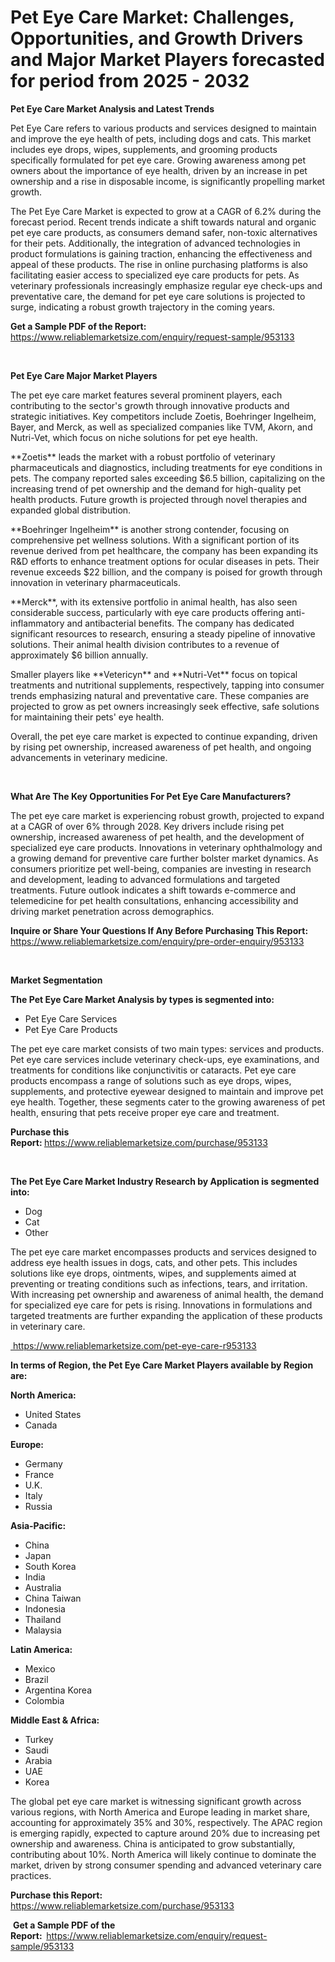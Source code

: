 <p><h1>Pet Eye Care Market: Challenges, Opportunities, and Growth Drivers and Major Market Players forecasted for period from 2025 - 2032</h1></p><p><strong>Pet Eye Care Market Analysis and Latest Trends</strong></p>
<p><p>Pet Eye Care refers to various products and services designed to maintain and improve the eye health of pets, including dogs and cats. This market includes eye drops, wipes, supplements, and grooming products specifically formulated for pet eye care. Growing awareness among pet owners about the importance of eye health, driven by an increase in pet ownership and a rise in disposable income, is significantly propelling market growth.</p><p>The Pet Eye Care Market is expected to grow at a CAGR of 6.2% during the forecast period. Recent trends indicate a shift towards natural and organic pet eye care products, as consumers demand safer, non-toxic alternatives for their pets. Additionally, the integration of advanced technologies in product formulations is gaining traction, enhancing the effectiveness and appeal of these products. The rise in online purchasing platforms is also facilitating easier access to specialized eye care products for pets. As veterinary professionals increasingly emphasize regular eye check-ups and preventative care, the demand for pet eye care solutions is projected to surge, indicating a robust growth trajectory in the coming years.</p></p>
<p><strong>Get a Sample PDF of the Report:&nbsp;</strong> <a href="https://www.reliablemarketsize.com/enquiry/request-sample/953133?utm_campaign=3346&utm_medium=2&utm_source=Github&utm_content=ia&utm_term=17042025&utm_id=pet-eye-care">https://www.reliablemarketsize.com/enquiry/request-sample/953133</a></p>
<p>&nbsp;</p>
<p><strong>Pet Eye Care Major Market Players</strong></p>
<p><p>The pet eye care market features several prominent players, each contributing to the sector's growth through innovative products and strategic initiatives. Key competitors include Zoetis, Boehringer Ingelheim, Bayer, and Merck, as well as specialized companies like TVM, Akorn, and Nutri-Vet, which focus on niche solutions for pet eye health.</p><p>**Zoetis** leads the market with a robust portfolio of veterinary pharmaceuticals and diagnostics, including treatments for eye conditions in pets. The company reported sales exceeding $6.5 billion, capitalizing on the increasing trend of pet ownership and the demand for high-quality pet health products. Future growth is projected through novel therapies and expanded global distribution.</p><p>**Boehringer Ingelheim** is another strong contender, focusing on comprehensive pet wellness solutions. With a significant portion of its revenue derived from pet healthcare, the company has been expanding its R&D efforts to enhance treatment options for ocular diseases in pets. Their revenue exceeds $22 billion, and the company is poised for growth through innovation in veterinary pharmaceuticals.</p><p>**Merck**, with its extensive portfolio in animal health, has also seen considerable success, particularly with eye care products offering anti-inflammatory and antibacterial benefits. The company has dedicated significant resources to research, ensuring a steady pipeline of innovative solutions. Their animal health division contributes to a revenue of approximately $6 billion annually.</p><p>Smaller players like **Vetericyn** and **Nutri-Vet** focus on topical treatments and nutritional supplements, respectively, tapping into consumer trends emphasizing natural and preventative care. These companies are projected to grow as pet owners increasingly seek effective, safe solutions for maintaining their pets' eye health.</p><p>Overall, the pet eye care market is expected to continue expanding, driven by rising pet ownership, increased awareness of pet health, and ongoing advancements in veterinary medicine.</p></p>
<p>&nbsp;</p>
<p><strong>What Are The Key Opportunities For Pet Eye Care Manufacturers?</strong></p>
<p><p>The pet eye care market is experiencing robust growth, projected to expand at a CAGR of over 6% through 2028. Key drivers include rising pet ownership, increased awareness of pet health, and the development of specialized eye care products. Innovations in veterinary ophthalmology and a growing demand for preventive care further bolster market dynamics. As consumers prioritize pet well-being, companies are investing in research and development, leading to advanced formulations and targeted treatments. Future outlook indicates a shift towards e-commerce and telemedicine for pet health consultations, enhancing accessibility and driving market penetration across demographics.</p></p>
<p><strong>Inquire or Share Your Questions If Any Before Purchasing This Report:</strong> <a href="https://www.reliablemarketsize.com/enquiry/pre-order-enquiry/953133?utm_campaign=3346&utm_medium=2&utm_source=Github&utm_content=ia&utm_term=17042025&utm_id=pet-eye-care">https://www.reliablemarketsize.com/enquiry/pre-order-enquiry/953133</a></p>
<p>&nbsp;</p>
<p><strong>Market Segmentation</strong></p>
<p><strong>The Pet Eye Care Market Analysis by types is segmented into:</strong></p>
<p><ul><li>Pet Eye Care Services</li><li>Pet Eye Care Products</li></ul></p>
<p><p>The pet eye care market consists of two main types: services and products. Pet eye care services include veterinary check-ups, eye examinations, and treatments for conditions like conjunctivitis or cataracts. Pet eye care products encompass a range of solutions such as eye drops, wipes, supplements, and protective eyewear designed to maintain and improve pet eye health. Together, these segments cater to the growing awareness of pet health, ensuring that pets receive proper eye care and treatment.</p></p>
<p><strong>Purchase this Report:&nbsp;</strong><a href="https://www.reliablemarketsize.com/purchase/953133?utm_campaign=3346&utm_medium=2&utm_source=Github&utm_content=ia&utm_term=17042025&utm_id=pet-eye-care">https://www.reliablemarketsize.com/purchase/953133</a></p>
<p>&nbsp;</p>
<p><strong>The Pet Eye Care Market Industry Research by Application is segmented into:</strong></p>
<p><ul><li>Dog</li><li>Cat</li><li>Other</li></ul></p>
<p><p>The pet eye care market encompasses products and services designed to address eye health issues in dogs, cats, and other pets. This includes solutions like eye drops, ointments, wipes, and supplements aimed at preventing or treating conditions such as infections, tears, and irritation. With increasing pet ownership and awareness of animal health, the demand for specialized eye care for pets is rising. Innovations in formulations and targeted treatments are further expanding the application of these products in veterinary care.</p></p>
<p><a href="https://www.reliablemarketsize.com/pet-eye-care-r953133?utm_campaign=3346&utm_medium=2&utm_source=Github&utm_content=ia&utm_term=17042025&utm_id=pet-eye-care">&nbsp;https://www.reliablemarketsize.com/pet-eye-care-r953133</a></p>
<p><strong>In terms of Region, the Pet Eye Care Market Players available by Region are:</strong></p>
<p>
    <p> <strong> North America: </strong>
        <ul>
            <li>United States</li>
            <li>Canada</li>
        </ul>
        </p> 
    <p> <strong> Europe: </strong>
        <ul>
            <li>Germany</li>
            <li>France</li>
            <li>U.K.</li>
            <li>Italy</li>
            <li>Russia</li>
        </ul>
        </p> 
    <p> <strong> Asia-Pacific: </strong>
        <ul>
            <li>China</li>
            <li>Japan</li>
            <li>South Korea</li>
            <li>India</li>
            <li>Australia</li>
            <li>China Taiwan</li>
            <li>Indonesia</li>
            <li>Thailand</li>
            <li>Malaysia</li>
        </ul>
        </p> 
    <p> <strong> Latin America: </strong>
        <ul>
            <li>Mexico</li>
            <li>Brazil</li>
            <li>Argentina Korea</li>
            <li>Colombia</li>
        </ul>
        </p> 
    <p> <strong> Middle East & Africa: </strong>
        <ul>
            <li>Turkey</li>
            <li>Saudi</li>
            <li>Arabia</li>
            <li>UAE</li>
            <li>Korea</li>
        </ul>
    </p>
    </p>
<p><p>The global pet eye care market is witnessing significant growth across various regions, with North America and Europe leading in market share, accounting for approximately 35% and 30%, respectively. The APAC region is emerging rapidly, expected to capture around 20% due to increasing pet ownership and awareness. China is anticipated to grow substantially, contributing about 10%. North America will likely continue to dominate the market, driven by strong consumer spending and advanced veterinary care practices.</p></p>
<p><strong>Purchase this Report: </strong><a href="https://www.reliablemarketsize.com/purchase/953133?utm_campaign=3346&utm_medium=2&utm_source=Github&utm_content=ia&utm_term=17042025&utm_id=pet-eye-care">https://www.reliablemarketsize.com/purchase/953133</a></p>
<p>&nbsp;<strong>Get a Sample PDF of the Report:&nbsp;&nbsp;</strong><a href="https://www.reliablemarketsize.com/enquiry/request-sample/953133?utm_campaign=3346&utm_medium=2&utm_source=Github&utm_content=ia&utm_term=17042025&utm_id=pet-eye-care">https://www.reliablemarketsize.com/enquiry/request-sample/953133</a></p>
<p><strong></strong></p>
<p><p></p><p></p><p></p></p>
